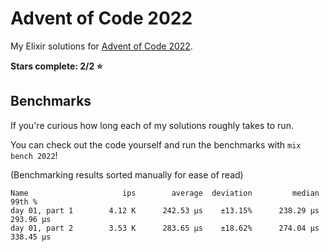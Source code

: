 # Advent of Code 2022

My Elixir solutions for [Advent of Code 2022](https://adventofcode.com/2022).

**Stars complete: 2/2 :star:**

## Benchmarks

If you're curious how long each of my solutions roughly takes to run.

You can check out the code yourself and run the benchmarks with `mix bench 2022`!

(Benchmarking results sorted manually for ease of read)

```
Name                     ips        average  deviation         median         99th %
day 01, part 1        4.12 K      242.53 μs    ±13.15%      238.29 μs      293.96 μs
day 01, part 2        3.53 K      283.65 μs    ±18.62%      274.04 μs      338.45 μs
```
